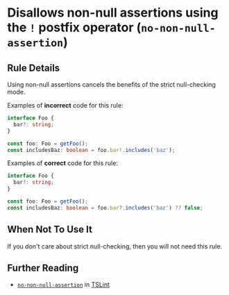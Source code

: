 # Disallows non-null assertions using the `!` postfix operator (`no-non-null-assertion`)

## Rule Details

Using non-null assertions cancels the benefits of the strict null-checking mode.

Examples of **incorrect** code for this rule:

```ts
interface Foo {
  bar?: string;
}

const foo: Foo = getFoo();
const includesBaz: boolean = foo.bar!.includes('baz');
```

Examples of **correct** code for this rule:

```ts
interface Foo {
  bar?: string;
}

const foo: Foo = getFoo();
const includesBaz: boolean = foo.bar?.includes('baz') ?? false;
```

## When Not To Use It

If you don't care about strict null-checking, then you will not need this rule.

## Further Reading

- [`no-non-null-assertion`](https://palantir.github.io/tslint/rules/no-non-null-assertion/) in [TSLint](https://palantir.github.io/tslint/)

